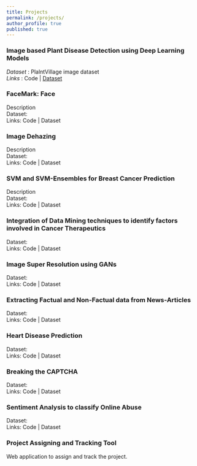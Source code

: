 ```yaml
---
title: Projects
permalink: /projects/
author_profile: true
published: true
---
```

### Image based Plant Disease Detection using Deep Learning Models

_Dataset_ : PlalntVillage image dataset<br>
_Links_ : Code | [Dataset](https://plantvillage.psu.edu/)


### FaceMark: Face

Description<br>
Dataset:<br>
Links: Code | Dataset

### Image Dehazing

Description<br>
Dataset:<br>
Links: Code | Dataset

### SVM and SVM-Ensembles for Breast Cancer Prediction

Description<br>
Dataset:<br>
Links: Code | Dataset

### Integration of Data Mining techniques to identify factors involved in Cancer Therapeutics
Dataset:<br>
Links: Code | Dataset

### Image Super Resolution using GANs
Dataset:<br>
Links: Code | Dataset

### Extracting Factual and Non-Factual data from News-Articles
Dataset:<br>
Links: Code | Dataset

### Heart Disease Prediction
Dataset:<br>
Links: Code | Dataset

### Breaking the CAPTCHA
Dataset:<br>
Links: Code | Dataset

### Sentiment Analysis to classify Online Abuse
Dataset:<br>
Links: Code | Dataset

### Project Assigning and Tracking Tool
Web application to assign and track the project.

